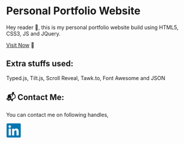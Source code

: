 # Personal Portfolio Website
Hey reader :wave:, this is my personal portfolio website build using HTML5, CSS3, JS and JQuery.

<a href="https://tanishka-kalra.github.io">Visit Now</a> :rocket:

## Extra stuffs used:
Typed.js, Tilt.js, Scroll Reveal, Tawk.to, Font Awesome and JSON


## :mailbox_with_mail: Contact Me:

You can contact me on following handles,

<a href="https://www.linkedin.com/in/tanishkakalra0910/"><img src="https://github.com/devicons/devicon/blob/master/icons/linkedin/linkedin-original.svg" alt="linkedin_logo" width="40" height="40"></a>&nbsp;
